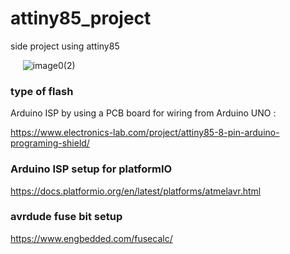 # attiny85_project
side project using attiny85

&nbsp;&nbsp;&nbsp;&nbsp;&nbsp;![image0(2)](https://github.com/user-attachments/assets/0b378992-913f-4d18-89ac-ce3717af062c)


### type of flash
Arduino ISP by using a PCB board for wiring from Arduino UNO : 

https://www.electronics-lab.com/project/attiny85-8-pin-arduino-programing-shield/


### Arduino ISP setup for platformIO
https://docs.platformio.org/en/latest/platforms/atmelavr.html 


### avrdude fuse bit setup

https://www.engbedded.com/fusecalc/

